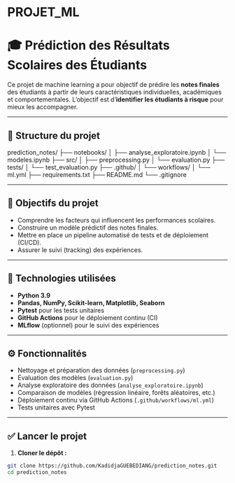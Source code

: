 # PROJET_ML
# 🎓 Prédiction des Résultats Scolaires des Étudiants

Ce projet de machine learning a pour objectif de prédire les **notes finales** des étudiants à partir de leurs caractéristiques individuelles, académiques et comportementales. L’objectif est d’**identifier les étudiants à risque** pour mieux les accompagner.

---

## 📁 Structure du projet

prediction_notes/
├── notebooks/
│ ├── analyse_exploratoire.ipynb
│ └── modeles.ipynb
├── src/
│ ├── preprocessing.py
│ └── evaluation.py
├── tests/
│ └── test_evaluation.py
├── .github/
│ └── workflows/
│ └── ml.yml
├── requirements.txt
├── README.md
└── .gitignore

---

## 🚀 Objectifs du projet

- Comprendre les facteurs qui influencent les performances scolaires.
- Construire un modèle prédictif des notes finales.
- Mettre en place un pipeline automatisé de tests et de déploiement (CI/CD).
- Assurer le suivi (tracking) des expériences.

---

## 🔧 Technologies utilisées

- **Python 3.9**
- **Pandas, NumPy, Scikit-learn, Matplotlib, Seaborn**
- **Pytest** pour les tests unitaires
- **GitHub Actions** pour le déploiement continu (CI)
- **MLflow** (optionnel) pour le suivi des expériences

---

## ⚙️ Fonctionnalités

- Nettoyage et préparation des données (`preprocessing.py`)
- Évaluation des modèles (`evaluation.py`)
- Analyse exploratoire des données (`analyse_exploratoire.ipynb`)
- Comparaison de modèles (régression linéaire, forêts aléatoires, etc.)
- Déploiement continu via GitHub Actions (`.github/workflows/ml.yml`)
- Tests unitaires avec Pytest

---

## ✅ Lancer le projet

1. **Cloner le dépôt :**

```bash
git clone https://github.com/KadidjaGUEBEDIANG/prediction_notes.git
cd prediction_notes
